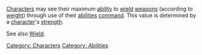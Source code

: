 [Characters](:Category:_Characters "wikilink") may see their maximum
[ability](:Category:_Abilities "wikilink") to [wield](Wield "wikilink")
[weapons](:Category:_Weapons "wikilink") (according to
[weight](Object_Weight "wikilink")) through use of their
[abilities](Abilities "wikilink")
[command](:Category:_Commands "wikilink"). This value is determined by a
[character](:Category:_Characters "wikilink")'s
[strength](Strength "wikilink").

See also [Wield](Wield "wikilink").

[Category: Characters](Category:_Characters "wikilink") [Category:
Abilities](Category:_Abilities "wikilink")
